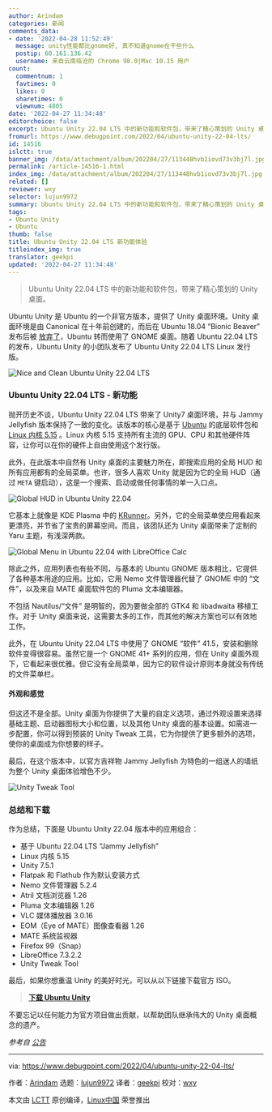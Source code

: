 ```yaml
---
author: Arindam
categories: 新闻
comments_data:
- date: '2022-04-28 11:52:49'
  message: unity性能都比gnome好, 真不知道gnome在干些什么
  postip: 60.161.136.42
  username: 来自云南临沧的 Chrome 98.0|Mac 10.15 用户
count:
  commentnum: 1
  favtimes: 0
  likes: 0
  sharetimes: 0
  viewnum: 4805
date: '2022-04-27 11:34:48'
editorchoice: false
excerpt: Ubuntu Unity 22.04 LTS 中的新功能和软件包，带来了精心策划的 Unity 桌面。
fromurl: https://www.debugpoint.com/2022/04/ubuntu-unity-22-04-lts/
id: 14516
islctt: true
banner_img: /data/attachment/album/202204/27/113448hvb1iovd73v3bj7l.jpg
permalink: /article-14516-1.html
index_img: /data/attachment/album/202204/27/113448hvb1iovd73v3bj7l.jpg.thumb.jpg
related: []
reviewer: wxy
selector: lujun9972
summary: Ubuntu Unity 22.04 LTS 中的新功能和软件包，带来了精心策划的 Unity 桌面。
tags:
- Ubuntu Unity
- Ubuntu
thumb: false
title: Ubuntu Unity 22.04 LTS 新功能体验
titleindex_img: true
translator: geekpi
updated: '2022-04-27 11:34:48'
---
```



> 
> Ubuntu Unity 22.04 LTS 中的新功能和软件包，带来了精心策划的 Unity 桌面。
> 
> 
> 


Ubuntu Unity 是 Ubuntu 的一个非官方版本，提供了 Unity 桌面环境。Unity 桌面环境是由 Canonical 在十年前创建的，而后在 Ubuntu 18.04 “Bionic Beaver” 发布后被 [放弃了](https://ubuntu.com/blog/growing-ubuntu-for-cloud-and-iot-rather-than-phone-and-convergence)，Ubuntu 转而使用了 GNOME 桌面。随着 Ubuntu 22.04 LTS 的发布，Ubuntu Unity 的小团队发布了 Ubuntu Unity 22.04 LTS Linux 发行版。


![Nice and Clean Ubuntu Unity 22.04 LTS](/data/attachment/album/202204/27/113448hvb1iovd73v3bj7l.jpg)


### Ubuntu Unity 22.04 LTS - 新功能


抛开历史不谈，Ubuntu Unity 22.04 LTS 带来了 Unity7 桌面环境，并与 Jammy Jellyfish 版本保持了一致的变化。该版本的核心是基于 [Ubuntu](https://www.debugpoint.com/2022/01/ubuntu-22-04-lts/) 的底层软件包和 [Linux 内核 5.15](https://www.debugpoint.com/2021/11/linux-kernel-5-15/) 。Linux 内核 5.15 支持所有主流的 GPU、CPU 和其他硬件阵容，让你可以在你的硬件上自由使用这个发行版。


此外，在此版本中自然有 Unity 桌面的主要魅力所在，即搜索应用的全局 HUD 和所有应用都有的全局菜单。也许，很多人喜欢 Unity 就是因为它的全局 HUD（通过 `META` 键启动），这是一个搜索、启动或做任何事情的单一入口点。


![Global HUD in Ubuntu Unity 22.04](/data/attachment/album/202204/27/113448u7yvkrftfkprko06.jpg)


它基本上就像是 KDE Plasma 中的 [KRunner](https://www.debugpoint.com/2021/12/kde-plasma-hidden-feature/)。另外，它的全局菜单使应用看起来更漂亮，并节省了宝贵的屏幕空间。而且，该团队还为 Unity 桌面带来了定制的 Yaru 主题，有浅深两款。


![Global Menu in Ubuntu 22.04 with LibreOffice Calc](/data/attachment/album/202204/27/113449bco33bj3cip9ccif.jpg)


除此之外，应用列表也有些不同，与基本的 Ubuntu GNOME 版本相比，它提供了各种基本用途的应用。比如，它用 Nemo 文件管理器代替了 GNOME 中的 “文件”，以及来自 MATE 桌面软件包的 Pluma 文本编辑器。


不包括 Nautilus/“文件” 是明智的，因为要做全部的 GTK4 和 libadwaita 移植工作。对于 Unity 桌面来说，这需要太多的工作，而其他的解决方案也可以有效地工作。


此外，在 Ubuntu Unity 22.04 LTS 中使用了 GNOME “软件” 41.5，安装和删除软件变得很容易。虽然它是一个 GNOME 41+ 系列的应用，但在 Unity 桌面外观下，它看起来很优雅。但它没有全局菜单，因为它的软件设计原则本身就没有传统的文件菜单栏。


#### 外观和感觉


但这还不是全部。Unity 桌面为你提供了大量的自定义选项，通过外观设置来选择基础主题、启动器图标大小和位置，以及其他 Unity 桌面的基本设置。如需进一步配置，你可以得到预装的 Unity Tweak 工具，它为你提供了更多额外的选项，使你的桌面成为你想要的样子。


最后，在这个版本中，以官方吉祥物 Jammy Jellyfish 为特色的一组迷人的墙纸为整个 Unity 桌面体验增色不少。


![Unity Tweak Tool](/data/attachment/album/202204/27/113449b1ji881v4v8tjcyc.jpg)


### 总结和下载


作为总结，下面是 Ubuntu Unity 22.04 版本中的应用组合：


* 基于 Ubuntu 22.04 LTS “Jammy Jellyfish”
* Linux 内核 5.15
* Unity 7.5.1
* Flatpak 和 Flathub 作为默认安装方式
* Nemo 文件管理器 5.2.4
* Atril 文档浏览器 1.26
* Pluma 文本编辑器 1.26
* VLC 媒体播放器 3.0.16
* EOM（Eye of MATE）图像查看器 1.26
* MATE 系统监视器
* Firefox 99（Snap）
* LibreOffice 7.3.2.2
* Unity Tweak Tool


最后，如果你想重温 Unity 的美好时光，可以从以下链接下载官方 ISO。



> 
> **[下载 Ubuntu Unity](https://ubuntuunity.org/download/)**
> 
> 
> 


不要忘记以任何能力为官方项目做出贡献，以帮助团队继承伟大的 Unity 桌面概念的遗产。


*参考自 [公告](https://ubuntuunity.org/blog/ubuntu-unity-22.04/)*




---


via: <https://www.debugpoint.com/2022/04/ubuntu-unity-22-04-lts/>


作者：[Arindam](https://www.debugpoint.com/author/admin1/) 选题：[lujun9972](https://github.com/lujun9972) 译者：[geekpi](https://github.com/geekpi) 校对：[wxy](https://github.com/wxy)


本文由 [LCTT](https://github.com/LCTT/TranslateProject) 原创编译，[Linux中国](https://linux.cn/) 荣誉推出